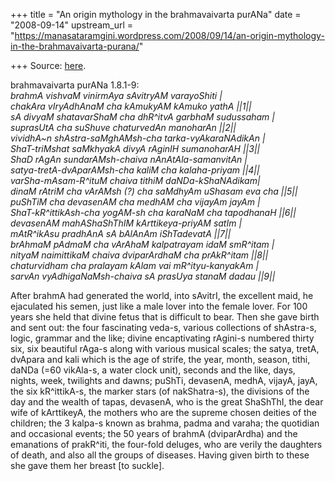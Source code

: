 +++
title = "An origin mythology in the brahmavaivarta purANa"
date = "2008-09-14"
upstream_url = "https://manasataramgini.wordpress.com/2008/09/14/an-origin-mythology-in-the-brahmavaivarta-purana/"

+++
Source: [here](https://manasataramgini.wordpress.com/2008/09/14/an-origin-mythology-in-the-brahmavaivarta-purana/).

brahmavaivarta purANa 1.8.1-9:  
*brahmA vishvaM vinirmAya sAvitryAM varayoShiti \|  
chakAra vIryAdhAnaM cha kAmukyAM kAmuko yathA \|\|1\|\|  
sA divyaM shatavarShaM cha dhR^itvA garbhaM sudussaham \|  
suprasUtA cha suShuve chaturvedAn manoharAn \|\|2\|\|  
vividhA\~n shAstra-saMghAMsh-cha tarka-vyAkaraNAdikAn \|  
ShaT-triMshat saMkhyakA divyA rAginIH sumanoharAH \|\|3\|\|  
ShaD rAgAn sundarAMsh-chaiva nAnAtAla-samanvitAn \|  
satya-tretA-dvAparAMsh-cha kaliM cha kalaha-priyam \|\|4\|\|  
varSha-mAsam-R^ituM chaiva tithiM daNDa-kShaNAdikam\|  
dinaM rAtriM cha vArAMsh (?) cha saMdhyAm uShasam eva cha \|\|5\|\|  
puShTiM cha devasenAM cha medhAM cha vijayAm jayAm \|  
ShaT-kR^ittikAsh-cha yogAM-sh cha karaNaM cha tapodhanaH \|\|6\|\|  
devasenAM mahAShaShThIM kArttikeya-priyAM satIm \|  
mAtR^ikAsu pradhAnA sA bAlAnAm iShTadevatA \|\|7\|\|  
brAhmaM pAdmaM cha vArAhaM kalpatrayam idaM smR^itam \|  
nityaM naimittikaM chaiva dviparArdhaM cha prAkR^itam \|\|8\|\|  
chaturvidham cha pralayam kAlam vai mR^ityu-kanyakAm \|  
sarvAn vyAdhigaNaMsh-chaiva sA prasUya stanaM dadau \|\|9\|\|*

After brahmA had generated the world, into sAvitrI, the excellent maid,
he ejaculated his semen, just like a male lover into the female lover.
For 100 years she held that divine fetus that is difficult to bear. Then
she gave birth and sent out: the four fascinating veda-s, various
collections of shAstra-s, logic, grammar and the like; divine
encaptivating rAgini-s numbered thirty six, six beautiful rAga-s along
with various musical scales; the satya, tretA, dvApara and kali which is
the age of strife, the year, month, season, tithi, daNDa (=60 vikAla-s,
a water clock unit), seconds and the like, days, nights, week, twilights
and dawns; puShTi, devasenA, medhA, vijayA, jayA, the six kR^ittikA-s,
the marker stars (of nakShatra-s), the divisions of the day and the
wealth of tapas, devasenA, who is the great ShaShThI, the dear wife of
kArttikeyA, the mothers who are the supreme chosen deities of the
children; the 3 kalpa-s known as brahma, padma and varaha; the quotidian
and occasional events; the 50 years of brahmA (dviparArdha) and the
emanations of prakR^iti, the four-fold deluges, who are verily the
daughters of death, and also all the groups of diseases. Having given
birth to these she gave them her breast \[to suckle\].

